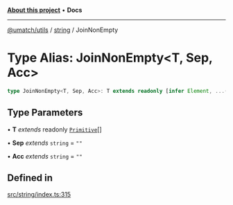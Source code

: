[**About this project**](../../README.md) • **Docs**

***

[@umatch/utils](../../api.md) / [string](../README.md) / JoinNonEmpty

# Type Alias: JoinNonEmpty\<T, Sep, Acc\>

```ts
type JoinNonEmpty<T, Sep, Acc>: T extends readonly [infer Element, ...(infer Rest extends readonly Primitive[])] ? null | undefined extends Element ? JoinNonEmpty<Rest, Sep, Acc> : Element extends string ? Trim<Element> extends "" ? JoinNonEmpty<Rest, Sep, Acc> : Acc extends "" ? JoinNonEmpty<Rest, Sep, Element> : JoinNonEmpty<Rest, Sep, `${Acc}${Sep}${Element}`> : Acc extends "" ? JoinNonEmpty<Rest, Sep, Element & string> : JoinNonEmpty<Rest, Sep, `${Acc}${Sep}${Element & string}`> : Acc;
```

## Type Parameters

• **T** *extends* readonly [`Primitive`](../../index/type-aliases/Primitive.md)[]

• **Sep** *extends* `string` = `""`

• **Acc** *extends* `string` = `""`

## Defined in

[src/string/index.ts:315](https://github.com/umatch-oficial/utils/blob/main/src/string/index.ts#L315)
